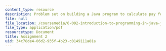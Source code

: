 ```yaml
---
content_type: resource
description: Problem set on building a Java program to calculate pay for hourly employees.
file: null
file_location: /coursemedia/6-092-introduction-to-programming-in-java-january-iap-2010/34c78de406d2935f4b23c8149111a81a_MIT6_092IAP10_assn02.pdf
file_type: application/pdf
resourcetype: Document
title: Assignment 2
uid: 34c78de4-06d2-935f-4b23-c8149111a81a
---
```

